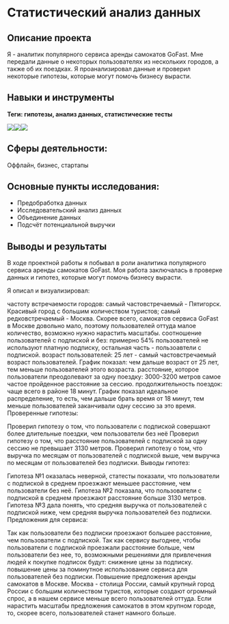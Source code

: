 # Статистический анализ данных
## Описание проекта
Я - аналитик популярного сервиса аренды самокатов GoFast. Мне передали данные о некоторых пользователях из нескольких городов, а также об их поездках. Я проанализировал данные и проверил некоторые гипотезы, которые могут помочь бизнесу вырасти.
## Навыки и инструменты
**Теги: гипотезы, анализ данных, статистические тесты**

<img src="https://img.shields.io/badge/Pandas-black?style=flat-square&logo=pandas&logoColor=orange"/><img src="https://img.shields.io/badge/Sklearn-black?style=flat-square&logo=scikitlearn&logoColor=orange"/><img src="https://img.shields.io/badge/MatPlotlib-black?style=flat-square"/>

## Сферы деятельности:
Оффлайн, бизнес, стартапы
## Основные пункты исследования:
 - Предобработка данных
 - Исследовательский анализ данных
 - Объединение данных
 - Подсчёт потенциальной выручки

## Выводы и результаты

В ходе проектной работы я побывал в роли аналитика популярного сервиса аренды самокатов GoFast. Моя работа заключалась в проверке данных и гипотез, которые могут помочь бизнесу вырасти.

Я описал и визуализировал:

частоту встречаемости городов: самый частовстречаемый - Пятигорск. Красивый город с большим количеством туристов; самый редковстречаемый - Москва. Скорее всего, самокатов сервиса GoFast в Москве довольно мало, поэтому пользователей оттуда малое количество, возможно нужно нарастить масштабы.
соотношение пользователей с подпиской и без: примерно 54% пользователей не используют платную подписку, остальная часть - пользоавтели с подпиской.
возраст пользователей: 25 лет - самый частовстречаемый возраст пользователей. График показал: чем дальше возраст от 25 лет, тем меньше пользователей этого возраста.
расстояние, которое пользователи преодолевают за одну поездку: 3000-3200 метров самое частое пройденное расстояние за сессию.
продолжительность поездок: чаще всего в районе 18 минут. График показал идеальное распределение, то есть, чем дальше брать время от 18 минут, тем меньше пользователей заканчивали одну сессию за это время.
Проверенные гипотезы:

Проверил гипотезу о том, что пользователи с подпиской совершают более длительные поездки, чем пользователи без неё
Проверил гипотезу о том, что расстояние пользователей с подпиской за одну сессию не превышает 3130 метров.
Проверил гипотезу о том, что выручка по месяцам от пользователей с подпиской выше, чем выручка по месяцам от пользователей без подписки.
Выводы гипотез:

Гипотеза №1 оказалась неверной, статесты показали, что пользователи с подпиской в среднем проезжают меньшее расстояние, чем пользователи без неё.
Гипотеза №2 показала, что пользователи с подпиской в среднем проезжают расстояние больше 3130 метров.
Гипотеза №3 дала понять, что средняя выручка от пользователей с подпиской ниже, чем средняя выручка пользователей без подписки.
Предложения для сервиса:

Так как пользователи без подписки проезжают большее расстояние, чем пользователи с подпиской. Так как сервису выгоднее, чтобы пользователи с подпиской проезжали расстояние больше, чем пользователи без нее, то, возможными решениями для привлечения людей к покупке подписок будут:
снижение цены за подписку.
повышение цены за поминутное использование сервиса для пользователей без подписки.
Повышение предложения аренды самокатов в Москве. Москва - столица России, самый крупный город России с большим количеством туристов, которые создают огромный спрос, а в нашем сервисе меньше всего пользователей оттуда. Если нарастить масштабы предложения самокатов в этом крупном городе, то, скорее всего, пользователей станет намного больше.

